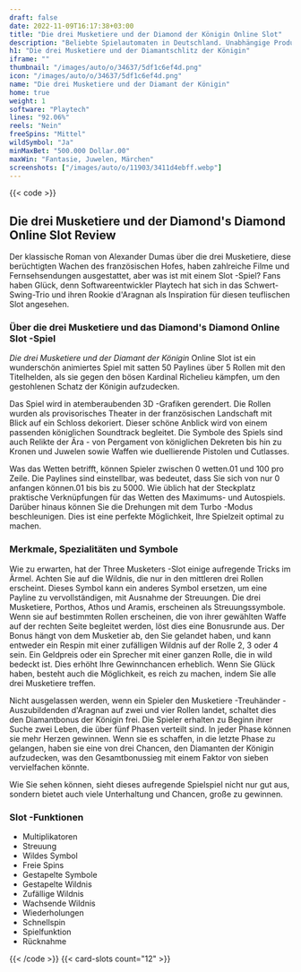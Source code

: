 ```yaml
---
draft: false
date: 2022-11-09T16:17:38+03:00
title: "Die drei Musketiere und der Diamond der Königin Online Slot"
description: "Beliebte Spielautomaten in Deutschland. Unabhängige Produktbewertungen und exklusive Anmeldeangebote. Jetzt spielen!"
h1: "Die drei Musketiere und der Diamantschlitz der Königin"
iframe: ""
thumbnail: "/images/auto/o/34637/5df1c6ef4d.png"
icon: "/images/auto/o/34637/5df1c6ef4d.png"
name: "Die drei Musketiere und der Diamant der Königin"
home: true
weight: 1
software: "Playtech"
lines: "92.06%"
reels: "Nein"
freeSpins: "Mittel"
wildSymbol: "Ja"
minMaxBet: "500.000 Dollar.00"
maxWin: "Fantasie, Juwelen, Märchen"
screenshots: ["/images/auto/o/11903/3411d4ebff.webp"]
---
```


{{< code >}}<h2>Die drei Musketiere und der Diamond's Diamond Online Slot Review</h2><p>Der klassische Roman von Alexander Dumas über die drei Musketiere, diese berüchtigten Wachen des französischen Hofes, haben zahlreiche Filme und Fernsehsendungen ausgestattet, aber was ist mit einem Slot -Spiel? Fans haben Glück, denn Softwareentwickler Playtech hat sich in das Schwert-Swing-Trio und ihren Rookie d'Aragnan als Inspiration für diesen teuflischen Slot angesehen.</p><h3>Über die drei Musketiere und das Diamond's Diamond Online Slot -Spiel</h3><p><em>Die drei Musketiere und der Diamant der Königin</em> Online Slot ist ein wunderschön animiertes Spiel mit satten 50 Paylines über 5 Rollen mit den Titelhelden, als sie gegen den bösen Kardinal Richelieu kämpfen, um den gestohlenen Schatz der Königin aufzudecken.</p><p>Das Spiel wird in atemberaubenden 3D -Grafiken gerendert. Die Rollen wurden als provisorisches Theater in der französischen Landschaft mit Blick auf ein Schloss dekoriert. Dieser schöne Anblick wird von einem passenden königlichen Soundtrack begleitet. Die Symbole des Spiels sind auch Relikte der Ära - von Pergament von königlichen Dekreten bis hin zu Kronen und Juwelen sowie Waffen wie duellierende Pistolen und Cutlasses.</p><p>Was das Wetten betrifft, können Spieler zwischen 0 wetten.01 und 100 pro Zeile. Die Paylines sind einstellbar, was bedeutet, dass Sie sich von nur 0 anfangen können.01 bis bis zu 5000. Wie üblich hat der Steckplatz praktische Verknüpfungen für das Wetten des Maximums- und Autospiels. Darüber hinaus können Sie die Drehungen mit dem Turbo -Modus beschleunigen. Dies ist eine perfekte Möglichkeit, Ihre Spielzeit optimal zu machen.</p><h3>Merkmale, Spezialitäten und Symbole</h3><p>Wie zu erwarten, hat der Three Musketers -Slot einige aufregende Tricks im Ärmel. Achten Sie auf die Wildnis, die nur in den mittleren drei Rollen erscheint. Dieses Symbol kann ein anderes Symbol ersetzen, um eine Payline zu vervollständigen, mit Ausnahme der Streuungen. Die drei Musketiere, Porthos, Athos und Aramis, erscheinen als Streuungssymbole. Wenn sie auf bestimmten Rollen erscheinen, die von ihrer gewählten Waffe auf der rechten Seite begleitet werden, löst dies eine Bonusrunde aus. Der Bonus hängt von dem Musketier ab, den Sie gelandet haben, und kann entweder ein Respin mit einer zufälligen Wildnis auf der Rolle 2, 3 oder 4 sein. Ein Geldpreis oder ein Sprecher mit einer ganzen Rolle, die in wild bedeckt ist. Dies erhöht Ihre Gewinnchancen erheblich. Wenn Sie Glück haben, besteht auch die Möglichkeit, es reich zu machen, indem Sie alle drei Musketiere treffen.</p><p>Nicht ausgelassen werden, wenn ein Spieler den Musketiere -Treuhänder -Auszubildenden d'Aragnan auf zwei und vier Rollen landet, schaltet dies den Diamantbonus der Königin frei. Die Spieler erhalten zu Beginn ihrer Suche zwei Leben, die über fünf Phasen verteilt sind. In jeder Phase können sie mehr Herzen gewinnen. Wenn sie es schaffen, in die letzte Phase zu gelangen, haben sie eine von drei Chancen, den Diamanten der Königin aufzudecken, was den Gesamtbonussieg mit einem Faktor von sieben vervielfachen könnte.</p><p>Wie Sie sehen können, sieht dieses aufregende Spielspiel nicht nur gut aus, sondern bietet auch viele Unterhaltung und Chancen, große zu gewinnen.</p><h3>
Slot -Funktionen</h3><ul>
<li></span>
Multiplikatoren</li>
<li></span>
Streuung</li>
<li></span>
Wildes Symbol</li>
<li></span>
Freie Spins</li>
<li></span>
Gestapelte Symbole</li>
<li></span>
Gestapelte Wildnis</li>
<li></span>
Zufällige Wildnis</li>
<li></span>
Wachsende Wildnis</li>
<li></span>
Wiederholungen</li>
<li></span>
Schnellspin</li>
<li></span>
Spielfunktion</li>
<li></span>
Rücknahme</li></ul>{{< /code >}}
 {{< card-slots count="12" >}}